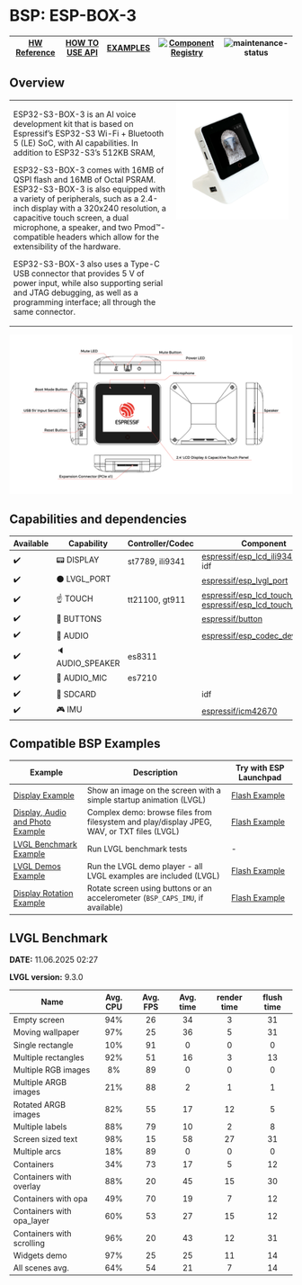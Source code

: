 # BSP: ESP-BOX-3

| [HW Reference](https://github.com/espressif/esp-box/tree/master/hardware) | [HOW TO USE API](API.md) | [EXAMPLES](#compatible-bsp-examples) | [![Component Registry](https://components.espressif.com/components/espressif/esp-box-3/badge.svg)](https://components.espressif.com/components/espressif/esp-box-3) | ![maintenance-status](https://img.shields.io/badge/maintenance-actively--developed-brightgreen.svg) |
| --- | --- | --- | --- | --- |

## Overview

<table>
<tr><td>

ESP32-S3-BOX-3 is an AI voice development kit that is based on Espressif’s ESP32-S3 Wi-Fi + Bluetooth 5 (LE) SoC, with AI capabilities. In addition to ESP32-S3’s 512KB SRAM,

ESP32-S3-BOX-3 comes with 16MB of QSPI flash and 16MB of Octal PSRAM. ESP32-S3-BOX-3 is also equipped with a variety of peripherals, such as a 2.4-inch display with a 320x240 resolution, a capacitive touch screen, a dual microphone, a speaker, and two Pmod™-compatible headers which allow for the extensibility of the hardware.

ESP32-S3-BOX-3 also uses a Type-C USB connector that provides 5 V of power input, while also supporting serial and JTAG debugging, as well as a programming interface; all through the same connector.

</td><td width="200" valign="top">
  <img src="doc/esp-box-3.webp">
</td></tr>
</table>

![image](doc/pic.png)

## Capabilities and dependencies

<div align="center">
<!-- START_DEPENDENCIES -->

|     Available    |       Capability       |Controller/Codec|                                                                                                          Component                                                                                                          |   Version  |
|------------------|------------------------|----------------|-----------------------------------------------------------------------------------------------------------------------------------------------------------------------------------------------------------------------------|------------|
|:heavy_check_mark:|     :pager: DISPLAY    | st7789, ili9341|                                                          [espressif/esp_lcd_ili9341](https://components.espressif.com/components/espressif/esp_lcd_ili9341)<br/>idf                                                         |^1<br/>>=5.3|
|:heavy_check_mark:|:black_circle: LVGL_PORT|                |                                                                [espressif/esp_lvgl_port](https://components.espressif.com/components/espressif/esp_lvgl_port)                                                               |     ^2     |
|:heavy_check_mark:|    :point_up: TOUCH    | tt21100, gt911 |[espressif/esp_lcd_touch_gt911](https://components.espressif.com/components/espressif/esp_lcd_touch_gt911)<br/>[espressif/esp_lcd_touch_tt21100](https://components.espressif.com/components/espressif/esp_lcd_touch_tt21100)|  ^1<br/>^1 |
|:heavy_check_mark:| :radio_button: BUTTONS |                |                                                                       [espressif/button](https://components.espressif.com/components/espressif/button)                                                                      |     ^4     |
|:heavy_check_mark:|  :musical_note: AUDIO  |                |                                                                [espressif/esp_codec_dev](https://components.espressif.com/components/espressif/esp_codec_dev)                                                               |   ~1.3.1   |
|:heavy_check_mark:| :speaker: AUDIO_SPEAKER|     es8311     |                                                                                                                                                                                                                             |            |
|:heavy_check_mark:| :microphone: AUDIO_MIC |     es7210     |                                                                                                                                                                                                                             |            |
|:heavy_check_mark:|  :floppy_disk: SDCARD  |                |                                                                                                             idf                                                                                                             |    >=5.3   |
|:heavy_check_mark:|    :video_game: IMU    |                |                                                                     [espressif/icm42670](https://components.espressif.com/components/espressif/icm42670)                                                                    |   ^2.0.1   |

<!-- END_DEPENDENCIES -->
</div>

## Compatible BSP Examples

<div align="center">
<!-- START_EXAMPLES -->

| Example | Description | Try with ESP Launchpad |
| ------- | ----------- | ---------------------- |
| [Display Example](https://github.com/espressif/esp-bsp/tree/master/examples/display) | Show an image on the screen with a simple startup animation (LVGL) | [Flash Example](https://espressif.github.io/esp-launchpad/?flashConfigURL=https://espressif.github.io/esp-bsp/config.toml&app=display) |
| [Display, Audio and Photo Example](https://github.com/espressif/esp-bsp/tree/master/examples/display_audio_photo) | Complex demo: browse files from filesystem and play/display JPEG, WAV, or TXT files (LVGL) | [Flash Example](https://espressif.github.io/esp-launchpad/?flashConfigURL=https://espressif.github.io/esp-bsp/config.toml&app=display_audio_photo) |
| [LVGL Benchmark Example](https://github.com/espressif/esp-bsp/tree/master/examples/display_lvgl_benchmark) | Run LVGL benchmark tests | - |
| [LVGL Demos Example](https://github.com/espressif/esp-bsp/tree/master/examples/display_lvgl_demos) | Run the LVGL demo player - all LVGL examples are included (LVGL) | [Flash Example](https://espressif.github.io/esp-launchpad/?flashConfigURL=https://espressif.github.io/esp-bsp/config.toml&app=display_lvgl_demo) |
| [Display Rotation Example](https://github.com/espressif/esp-bsp/tree/master/examples/display_rotation) | Rotate screen using buttons or an accelerometer (`BSP_CAPS_IMU`, if available) | [Flash Example](https://espressif.github.io/esp-launchpad/?flashConfigURL=https://espressif.github.io/esp-bsp/config.toml&app=display_rotation) |

<!-- END_EXAMPLES -->
</div>

<!-- START_BENCHMARK -->

## LVGL Benchmark

**DATE:** 11.06.2025 02:27

**LVGL version:** 9.3.0

| Name | Avg. CPU | Avg. FPS | Avg. time | render time | flush time |
| ---- | :------: | :------: | :-------: | :---------: | :--------: |
| Empty screen | 94%  | 26  | 34  | 3  | 31  |
| Moving wallpaper | 97%  | 25  | 36  | 5  | 31  |
| Single rectangle | 10%  | 91  | 0  | 0  | 0  |
| Multiple rectangles | 92%  | 51  | 16  | 3  | 13  |
| Multiple RGB images | 8%  | 89  | 0  | 0  | 0  |
| Multiple ARGB images | 21%  | 88  | 2  | 1  | 1  |
| Rotated ARGB images | 82%  | 55  | 17  | 12  | 5  |
| Multiple labels | 88%  | 79  | 10  | 2  | 8  |
| Screen sized text | 98%  | 15  | 58  | 27  | 31  |
| Multiple arcs | 18%  | 89  | 0  | 0  | 0  |
| Containers | 34%  | 73  | 17  | 5  | 12  |
| Containers with overlay | 88%  | 20  | 45  | 15  | 30  |
| Containers with opa | 49%  | 70  | 19  | 7  | 12  |
| Containers with opa_layer | 60%  | 53  | 27  | 15  | 12  |
| Containers with scrolling | 96%  | 20  | 43  | 12  | 31  |
| Widgets demo | 97%  | 25  | 25  | 11  | 14  |
| All scenes avg. | 64%  | 54  | 21  | 7  | 14  |



<!-- END_BENCHMARK -->
